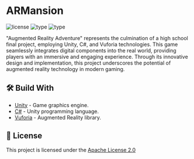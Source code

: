 # ARMansion
![license](https://img.shields.io/badge/license%3A-apache_license_2.0-blue) ![type](https://img.shields.io/badge/type%3A-game-purple) ![type](https://img.shields.io/badge/release_date%3A-oct-green)

"Augmented Reality Adventure" represents the culmination of a high school final project, employing Unity, C#, and Vuforia technologies. This game seamlessly integrates digital components into the real world, providing players with an immersive and engaging experience. Through its innovative design and implementation, this project underscores the potential of augmented reality technology in modern gaming.

## 🛠️ Build With 
- [Unity](https://docs.unity.com/) - Game graphics engine.
- [C#](https://learn.microsoft.com/en-us/dotnet/csharp/) - Unity programming language.
- [Vuforia](https://developer.vuforia.com/library/) - Augmented Reality library.

## 📄 License 
This project is licensed under the [Apache License 2.0](./LICENSE)
